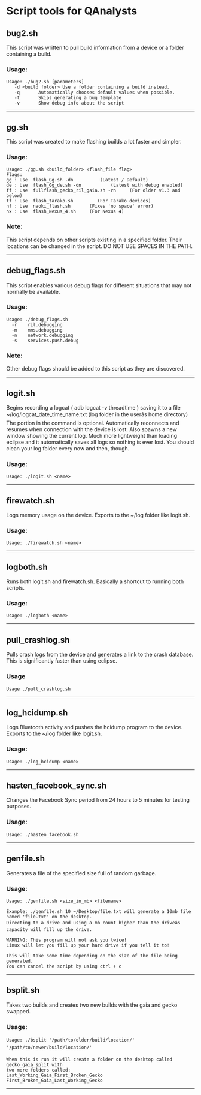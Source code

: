 # Script tools for QAnalysts

## bug2.sh

This script was written to pull build information from a device or a folder containing a build.

### Usage:

```
Usage: ./bug2.sh [parameters]
   -d <build folder> Use a folder containing a build instead.
   -q		Automatically chooses default values when possible.
   -t   	Skips generating a bug template
   -v   	Show debug info about the script
```
----

## gg.sh

This script was created to make flashing builds a lot faster and simpler.

### Usage:

```
Usage: ./gg.sh <build_folder> <flash_file flag>
Flags:
gg : Use  flash_Gg.sh -dn          (Latest / Default)
de : Use  flash_Gg_de.sh -dn           (Latest with debug enabled)
ff : Use  fullflash_gecko_ril_gaia.sh -rn     (For older v1.3 and below)
tf : Use  flash_tarako.sh         (For Tarako devices)
nf : Use  naoki_flash.sh       (Fixes 'no space' error)
nx : Use  flash_Nexus_4.sh     (For Nexus 4)
```
### Note:

This script depends on other scripts existing in a specified folder. Their locations can be changed in the script. DO NOT USE SPACES IN THE PATH.


----

## debug_flags.sh

This script enables various debug flags for different situations that may not normally be available. 

### Usage:

```
Usage: ./debug_flags.sh
  -r	ril.debugging
  -m	mms.debugging
  -n	network.debugging
  -s	services.push.debug
```
### Note:

Other debug flags should be added to this script as they are discovered.


----

## logit.sh

Begins recording a logcat ( adb logcat -v threadtime ) saving it to a file ~/log/logcat_date_time_name.txt (log folder in the userâs home directory) The <name> portion in the command is optional.
Automatically reconnects and resumes when connection with the device is lost. Also spawns a new window showing the current log. Much more lightweight than loading eclipse and it automatically saves all logs so nothing is ever lost. You should clean your log folder every now and then, though.

### Usage:

```
Usage: ./logit.sh <name>

```

----

## firewatch.sh

Logs memory usage on the device.
Exports to the ~/log folder like logit.sh.

### Usage:

```
Usage: ./firewatch.sh <name>
```

----

## logboth.sh

Runs both logit.sh and firewatch.sh. Basically a shortcut to running both scripts.

### Usage:

```
Usage: ./logboth <name>
```

----

## pull_crashlog.sh

Pulls crash logs from the device and generates a link to the crash database. This is significantly faster than using eclipse.

### Usage

```
Usage ./pull_crashlog.sh
```

----

## log_hcidump.sh

Logs Bluetooth activity and pushes the hcidump program to the device.
Exports to the ~/log folder like logit.sh.

### Usage:

```
Usage: ./log_hcidump <name>
```

----

## hasten_facebook_sync.sh

Changes the Facebook Sync period from 24 hours to 5 minutes for testing purposes.

### Usage:

```
Usage: ./hasten_facebook.sh
```

----

## genfile.sh

Generates a file of the specified size full of random garbage.


### Usage:

```
Usage: ./genfile.sh <size_in_mb> <filename>

Example: ./genfile.sh 10 ~/Desktop/file.txt will generate a 10mb file named 'file.txt' on the desktop. 
Directing to a drive and using a mb count higher than the driveâs capacity will fill up the drive. 

WARNING: This program will not ask you twice! 
Linux will let you fill up your hard drive if you tell it to!

This will take some time depending on the size of the file being generated.
You can cancel the script by using ctrl + c
```

----

## bsplit.sh

Takes two builds and creates two new builds with the gaia and gecko swapped.

### Usage:

```
Usage: ./bsplit '/path/to/older/build/location/' '/path/to/newer/build/location/'

When this is run it will create a folder on the desktop called gecko_gaia_split with 
two more folders called:
Last_Working_Gaia_First_Broken_Gecko
First_Broken_Gaia_Last_Working_Gecko

```
----


